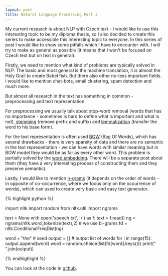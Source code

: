 ```yaml
---
layout: post
title: Natural Language Processing Part 1 
---
```


My current research is about NLP with Czech text - I would like to use this interesting topic to be my diploma thesis, so I also decided to create this series to make accessible this interesting topic to everyone. In this series of post I would like to show some pitfalls which I have to encounter with. I will try to make as general as possible (it means that I won't be focused on Czech text but on text in general).

Firstly, we need to mention what kind of problems are typically solved in NLP. The basic and most general is the machine translation, it is almost the Holy Grail to create Babel fish. But there also other no-less important fields. I would like to mention chat-bots, email clustering, spam detection and much more.

But almost all research in the text has something in common - preprocessing and text representation. 

For preprocessing we usually talk about stop-word removal (words that has no importance - sometimes is hard to define what is important and what is not), <a href="https://en.wikipedia.org/wiki/Stemming">stemming</a> (remove prefix and suffix) and <a href="https://en.wikipedia.org/wiki/Lemmatisation">lemmatization</a> (transfer the word to his base form).

For the text representation is often used <a href="https://en.wikipedia.org/wiki/Bag-of-words_model">BOW</a> (Bag Of Words), which has several drawbacks - there is very sparsity of data and there are no semantic in the text representation - we can have words with similar meaning but in BOW model they would be as far as every other word. This problem is partially solved by the <a href="https://en.wikipedia.org/wiki/Word_embedding">word embedding</a>. There will be a separate post about them (they have a very interesting process of constructing them and they preserve semantic).

Lastly, I would like to mention <a href="https://en.wikipedia.org/wiki/N-gram">n-grams</a> (it depends on the order of words - in opposite of co-occurrence, where we focus only on the occurrence of words), which can used to create very basic and easy text generator.

{% highlight python %}

import nltk
import random
from nltk.util import ngrams

text = None
with open('speech.txt', 'r') as f:
	text = f.read()
ng = ngrams(nltk.word_tokenize(text),2) # we use bi-grams
fd = nltk.ConditionalFreqDist(ng)

word = "the" # seed
output = [] # output list of words
for i in range(15):
	output.append(word)
	word = random.choice(list(fd[word].keys()))
print(" ".join(output))

{% endhighlight %}

You can look at the code in <a href="https://github.com/petrLorenc/tutorials/blob/master/NLP/Generate_text_ngram.ipynb">github</a>.

